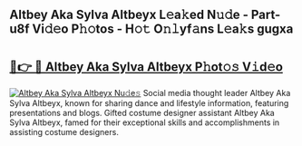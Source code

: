 ## Altbey Aka Sylva Altbeyx L𝚎a𝚔ed N𝚞𝚍e - Part-u8f Vi𝚍𝚎o P𝚑𝚘tos - H𝚘𝚝 O𝚗𝚕yf𝚊ns L𝚎a𝚔s gugxa

# <h2><a href="http://kf4z75.oniu.top/?m=Altbey+Aka+Sylva+Altbeyx">🔗👉 🔴 Altbey Aka Sylva Altbeyx P𝚑ot𝚘𝚜 V𝚒d𝚎o</a></h2>

[![Altbey Aka Sylva Altbeyx Nu𝚍e𝚜](https://i.imgur.com/0qMVB7G.gif)](http://kf4z75.oniu.top/?m=Altbey+Aka+Sylva+Altbeyx)
Social media thought leader Altbey Aka Sylva Altbeyx, known for sharing dance and lifestyle information, featuring presentations and blogs. Gifted costume designer assistant Altbey Aka Sylva Altbeyx, famed for their exceptional skills and accomplishments in assisting costume designers.  
